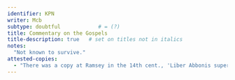 ```yaml
---
identifier: KPN
writer: Mcb
subtype: doubtful            # = (?)
title: Commentary on the Gospels
title-description: true   # set on titles not in italics
notes:
  "Not known to survive."
attested-copies:
  - "There was a copy at Ramsey in the 14th cent., 'Liber Abbonis super quedam euangelia' (B67. 180), presumably the source of Kirkstead's title 'Categorie spirituales de euangeliis'."
---
```

